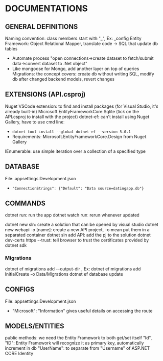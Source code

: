 # DOCUMENTATIONS

## GENERAL DEFINITIONS

Naming convention: class members start with "_", Ex: _config
Entity Framework: Object Relational Mapper, translate code -> SQL that update db tables
* Automate process "open connections->create dataset to fetch/submit data->convert dataset to .Net object"
* Like mongoose for Mongo, add another layer on top of queries
Migrations: the concept covers: create db without writing SQL, modify db after changed backend models, revert changes

## EXTENSIONS (API.csproj) 

Nuget VSCode extension: to find and install packages (for Visual Studio, it's already built-in)
Microsoft.EntityFrameworkCore.Sqlite (tick on the API.csproj to install with the project)
dotnet-ef: can't install using Nuget Gallery, have to use cmd line: 
* ```dotnet tool install --global dotnet-ef --version 5.0.1```
* Requirements: Microsoft.EntityFrameworkCore.Design from Nuget Gallery
    
IEnumerable: use simple iteration over a collection of a specified type

## DATABASE 

File: appsettings.Development.json
* ```"ConnectionStrings": {"Default": "Data source=datingapp.db"}``` 

## COMMANDS 
dotnet run: run the app
dotnet watch run: rerun whenever updated

dotnet new sln: create a solution that can be opened by visual studio
dotnet new webapi -o [name]: create a new API project, -o mean put them in a separated container
dotnet sln add API: add the pj to the solution
dotnet dev-certs https --trust: tell browser to trust the certificates provided by dotnet sdk

### Migrations
dotnet ef migrations add <NAME> --output-dir <PATH>, Ex: dotnet ef migrations add InitialCreate -o Data/Migrations
dotnet ef database update

## CONFIGS 

File: appsettings.Development.json
* "Microsoft": "Information" gives useful details on accessing the route

## MODELS/ENTITIES 

public methods: we need the Entity Framework to both get/set itself
"Id", "ID": Entity Framework will recognize it as primary key, automatically increment in db
"UserName": to separate from "Username" of ASP.NET CORE Identity